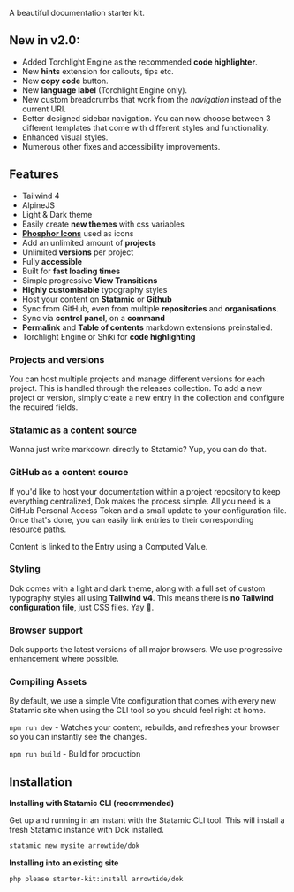 A beautiful documentation starter kit.

## **New in v2.0:**
* Added Torchlight Engine as the recommended **code highlighter**.
* New **hints** extension for callouts, tips etc.
* New **copy code** button.
* New **language label** (Torchlight Engine only).
* New custom breadcrumbs that work from the _navigation_ instead of the current URI.
* Better designed sidebar navigation. You can now choose between 3 different templates that come with different styles and functionality.
* Enhanced visual styles.
* Numerous other fixes and accessibility improvements.

## Features
* Tailwind 4
* AlpineJS
* Light & Dark theme
* Easily create **new themes** with css variables
* [**Phosphor Icons**](https://phosphoricons.com) used as icons
* Add an unlimited amount of **projects**
* Unlimited **versions** per project
* Fully **accessible**
* Built for **fast loading times**
* Simple progressive **View Transitions**
* **Highly customisable** typography styles
* Host your content on **Statamic** or **Github**
* Sync from GitHub, even from multiple **repositories** and **organisations**.
* Sync via **control panel**, on a **command**
* **Permalink** and **Table of contents** markdown extensions preinstalled.
* Torchlight Engine or Shiki for **code highlighting**

### Projects and versions
You can host multiple projects and manage different versions for each project. This is handled through the releases collection. To add a new project or version, simply create a new entry in the collection and configure the required fields.

### Statamic as a content source
Wanna just write markdown directly to Statamic? Yup, you can do that.

### GitHub as a content source
If you'd like to host your documentation within a project repository to keep everything centralized, Dok makes the process simple. All you need is a GitHub Personal Access Token and a small update to your configuration file. Once that's done, you can easily link entries to their corresponding resource paths.

Content is linked to the Entry using a Computed Value.

### Styling
Dok comes with a light and dark theme, along with a full set of custom typography styles all using **Tailwind v4**. This means there is **no Tailwind configuration file**, just CSS files. Yay 🎉.

### Browser support
Dok supports the latest versions of all major browsers. We use progressive enhancement where possible.

### Compiling Assets
By default, we use a simple Vite configuration that comes with every new Statamic site when using the CLI tool so you should feel right at home.

`npm run dev` - Watches your content, rebuilds, and refreshes your browser so you can instantly see the changes.

`npm run build` - Build for production


## Installation

**Installing with Statamic CLI (recommended)**

Get up and running in an instant with the Statamic CLI tool. This will install a fresh Statamic instance with Dok installed.

```bash
statamic new mysite arrowtide/dok
```

**Installing into an existing site**
```bash
php please starter-kit:install arrowtide/dok
```

